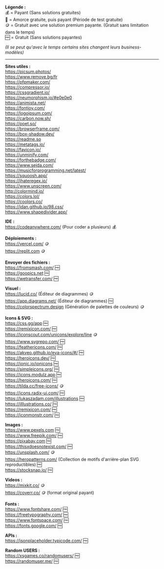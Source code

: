 **Légende :**   
💰 = Payant (Sans solutions gratuites)   
💸 = Amorce gratuite, puis payant (Période de test gratuite)   
🪙 = Gratuit avec une solution premium payante. (Gratuit sans limitation dans le temps)   
🆓 = Gratuit (Sans solutions payantes)   
      
*(Il se peut qu'avec le temps certains sites changent leurs business-modèles)*      
         
___

**Sites utiles :**    
https://picsum.photos/      
https://www.remove.bg/fr      
https://pfpmaker.com/      
https://compressor.io/      
https://cssgradient.io/      
https://neumorphism.io/#e0e0e0      
https://animista.net/      
https://fontjoy.com/      
https://logoipsum.com/      
https://carbon.now.sh/      
https://poet.so/      
https://browserframe.com/      
https://box-shadow.dev/      
https://readme.so      
https://metatags.io/      
https://favicon.io/      
https://unminify.com/      
https://forthebadge.com/      
https://www.sejda.com/      
https://musicforprogramming.net/latest/      
https://squoosh.app/      
https://ihateregex.io/      
https://www.unscreen.com/      
http://colormind.io/      
https://colors.lol/      
https://coolors.co/      
https://jdan.github.io/98.css/      
https://www.shapedivider.app/       
      
            
**IDE :**    
https://codeanywhere.com/ (Pour coder a plusieurs) 💰   
   
**Déploiements :**    
https://vercel.com/ 🪙    
https://replit.com 🪙
      
**Envoyer des fichiers :**   
https://fromsmash.com/ 🆓   
https://goopics.net 🆓   
https://wetransfer.com/ 🆓   
   
   
**Visuel :**   
https://lucid.co/ (Éditeur de diagrammes) 🪙   
https://app.diagrams.net/ (Éditeur de diagrammes) 🆓   
https://colorspectrum.design (Génération de palettes de couleurs) 🪙   
   
      
**Icons & SVG :**    
https://css.gg/app 🆓     
https://remixicon.com/ 🆓     
https://iconscout.com/unicons/explore/line 🪙      
https://www.svgrepo.com/ 🆓     
https://feathericons.com/ 🆓       
https://akveo.github.io/eva-icons/#/ 🆓      
https://heroicons.dev/ 🆓     
https://ionic.io/ionicons 🆓   
https://simpleicons.org/ 🆓   
https://icons.modulz.app 🆓   
https://heroicons.com/ 🆓   
https://tilda.cc/free-icons/ 🪙   
https://icons.radix-ui.com/ 🆓      
https://lukaszadam.com/illustrations 🆓      
https://illlustrations.co/ 🆓      
https://remixicon.com/ 🆓      
https://iconmonstr.com/ 🆓      
      
      
**Images :**      
https://www.pexels.com 🆓      
https://www.freepik.com/ 🆓      
https://pixabay.com 🆓      
https://thisxdoesnotexist.com/ 🆓      
https://unsplash.com/ 🪙      
https://heropatterns.com/ (Collection de motifs d'arrière-plan SVG reproductibles) 🆓         
https://stocksnap.io/ 🆓      
   
   
**Videos :**      
https://mixkit.co/ 🪙      
https://coverr.co/ 🪙 (format original payant)      
      
**Fonts :**   
https://www.fontshare.com/ 🆓      
https://freetypography.com/ 🆓      
https://www.fontspace.com/ 🆓      
https://fonts.google.com/ 🆓      
      
      
**APIs :**   
https://jsonplaceholder.typicode.com/ 🆓   
      
**Random USERS :**      
https://xsgames.co/randomusers/ 🆓      
https://randomuser.me/ 🆓      
      
